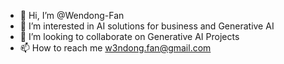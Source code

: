 - 👋 Hi, I’m @Wendong-Fan
- 👀 I’m interested in AI solutions for business and Generative AI
- 💞️ I’m looking to collaborate on Generative AI Projects
- 📫 How to reach me w3ndong.fan@gmail.com

<!---
Wendong-Fan/Wendong-Fan is a ✨ special ✨ repository because its `README.md` (this file) appears on your GitHub profile.
You can click the Preview link to take a look at your changes.
--->

